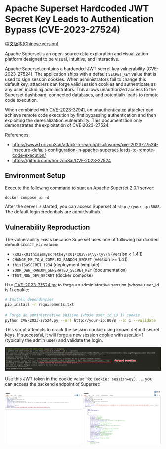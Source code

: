 # Apache Superset Hardcoded JWT Secret Key Leads to Authentication Bypass (CVE-2023-27524)

[中文版本(Chinese version)](README.zh-cn.md)

Apache Superset is an open-source data exploration and visualization platform designed to be visual, intuitive, and interactive.

Apache Superset contains a hardcoded JWT secret key vulnerability (CVE-2023-27524). The application ships with a default `SECRET_KEY` value that is used to sign session cookies. When administrators fail to change this default key, attackers can forge valid session cookies and authenticate as any user, including administrators. This allows unauthorized access to the Superset dashboard, connected databases, and potentially leads to remote code execution.

When combined with [CVE-2023-37941](../CVE-2023-37941/README.md), an unauthenticated attacker can achieve remote code execution by first bypassing authentication and then exploiting the deserialization vulnerability. This documentation only demonstrates the exploitation of CVE-2023-27524.

References:

- <https://www.horizon3.ai/attack-research/disclosures/cve-2023-27524-insecure-default-configuration-in-apache-superset-leads-to-remote-code-execution/>
- <https://github.com/horizon3ai/CVE-2023-27524>

## Environment Setup

Execute the following command to start an Apache Superset 2.0.1 server:

```
docker compose up -d
```

After the server is started, you can access Superset at `http://your-ip:8088`. The default login credentials are admin/vulhub.

## Vulnerability Reproduction

The vulnerability exists because Superset uses one of following hardcoded default `SECRET_KEY` values:

- `\x02\x01thisismyscretkey\x01\x02\\e\\y\\y\\h` (version < 1.4.1)
- `CHANGE_ME_TO_A_COMPLEX_RANDOM_SECRET` (version >= 1.4.1)
- `thisISaSECRET_1234` (deployment template)
- `YOUR_OWN_RANDOM_GENERATED_SECRET_KEY` (documentation)
- `TEST_NON_DEV_SECRET` (docker compose)

Use [CVE-2023-27524.py](CVE-2023-27524.py) to forge an administrative session (whose user_id is 1) cookie:

```bash
# Install dependencies
pip install -r requirements.txt

# Forge an administrative session (whose user_id is 1) cookie
python CVE-2023-27524.py --url http://your-ip:8088 --id 1 --validate
```

This script attempts to crack the session cookie using known default secret keys. If successful, it will forge a new session cookie with user_id=1 (typically the admin user) and validate the login.

![](1.png)

Use this JWT token in the cookie value like `Cookie: session=eyJ...`, you can access the backend endpoint of Superset:

![](2.png)
